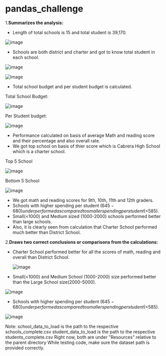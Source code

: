 # pandas_challenge
      
1.**Summarizes the analysis:**
  - Length of total schools is 15 and total student is 39,170.
  
  ![image](https://user-images.githubusercontent.com/119129801/213941514-c2b618c7-f965-4795-af7f-2e25166979b7.png)

  - Schools are both district and charter and got to know total student in each school.
  
![image](https://user-images.githubusercontent.com/119129801/213941569-4fad110b-bd76-4eda-9f0f-e12274d1e23f.png)

![image](https://user-images.githubusercontent.com/119129801/213941615-1a58edb7-b147-4ea1-8f64-b0fb8893b899.png)

  - Total school budget and per student budget is calculated.
  
Total School Budget: 

![image](https://user-images.githubusercontent.com/119129801/213941656-f927f719-c28d-4550-be6a-ad5028a63e20.png)

Per Student budget:

![image](https://user-images.githubusercontent.com/119129801/213941687-0760b8fb-d454-4071-bc35-6cb65c6cc8a6.png)


  - Performance calculated on basis of average Math and reading score and their percentage and also overall rate.
  - We got top school on basis of thier score which is Cabrera High School which is a charter school.
  
  Top 5 School
  
  ![image](https://user-images.githubusercontent.com/119129801/213941748-8b153ff6-89d2-4f67-89c5-d1e7b877746c.png)

Bottom 5 School

![image](https://user-images.githubusercontent.com/119129801/213941766-de995024-606a-4458-bfef-43d056e7af11.png)


  - We got math and reading scores for 9th, 10th, 11th and 12th graders.
  - Schools with higher spending per student ($645-680) underperformed as compared to smaller spending per student(<$585).
  - Small(<1000) and Medium sized (1000-2000) schools performed better than large schools.
  - Also, it is clearly seen from calculation that Charter School performed much better than District School. 
  
2.**Draws two correct conclusions or comparisons from the calculations:**
  - Charter School performed better for all the scores of math, reading and overall than District School.
  
   	![image](https://user-images.githubusercontent.com/119129801/213941342-b8a4691a-98a1-4883-8504-7a3bcb0a5ebf.png)

  - Small(<1000) and Medium School (1000-2000) size performed better than the Large School size(2000-5000).

![image](https://user-images.githubusercontent.com/119129801/213941395-74fadbdd-fe5f-4c2b-8339-6aabff8022ab.png)

  - Schools with higher spending per student ($645-680) underperformed as compared to smaller spending per student(<$585).
   
   ![image](https://user-images.githubusercontent.com/119129801/213941426-56440645-43f2-4ab2-9306-0e9abf379525.png)


Note: school_data_to_load is the path to the respective schools_complete.csv
      student_data_to_load is the path to the respective students_complete.csv
      Right now, both are under "Resources" relative to the parent directory 
      While testing code, make sure the dataset path is provided correctly.
